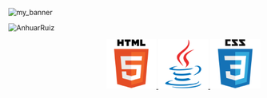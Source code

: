 <!-- <div> -->

![my_banner](https://user-images.githubusercontent.com/102453307/187353612-af24c874-8d63-42bb-bc12-7cf6a66bf137.png)

<p>
<img src="https://github-readme-stats.vercel.app/api/top-langs?username=AnhuarRuiz&show_icons=true&theme=radical&locale=en&layout=compact" alt="AnhuarRuiz" />
</p>
<p align="right"><a href="https://www.w3schools.com/css/" target="_blank" rel="noreferrer"><img src="https://raw.githubusercontent.com/devicons/devicon/master/icons/html5/html5-original-wordmark.svg" alt="html5" width="100" height="100"/> </a> <a href="https://www.java.com" target="_blank" rel="noreferrer"> <img src="https://raw.githubusercontent.com/devicons/devicon/master/icons/java/java-original.svg" alt="java" width="100" height="100"/></a><a href="https://www.w3schools.com/css/" target="_blank" rel="noreferrer"> <img src="https://raw.githubusercontent.com/devicons/devicon/master/icons/css3/css3-original-wordmark.svg" alt="css3" width="100" height="100"/> </a></p>

